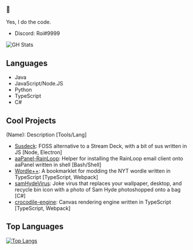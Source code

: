 ### :wave:
Yes, I do the code.  
- Discord: Roi#9999

![GH Stats](https://github-readme-stats.vercel.app/api?username=roizor)


## Languages
- Java
- JavaScript/Node.JS
- Python
- TypeScript
- C#

## Cool Projects
(Name): Description [Tools/Lang]
- [Susdeck](https://github.com/Susdeck/Susdeck): FOSS alternative to a Stream Deck, with a bit of sus written in JS [Node, Electron]
- [aaPanel-RainLoop](https://github.com/Roizor/aaPanel-RainLoop): Helper for installing the RainLoop email client onto aaPanel written in shell [Bash/Shell]
- [Wordle++](https://github.com/Roizor/wordle-plus-plus): A bookmarklet for modding the NYT wordle written in TypeScript [TypeScript, Webpack]
- [samHydeVirus](https://github.com/Roizor/samHydeVirus): Joke virus that replaces your wallpaper, desktop, and recycle bin icon with a photo of Sam Hyde photoshopped onto a bag [C#]
- [crocodile-engine](https://github.com/Roizor/crocodile-engine): Canvas rendering engine written in TypeScript [TypeScript, Webpack]

## Top Languages
[![Top Langs](https://github-readme-stats.vercel.app/api/top-langs/?username=Roizor)](https://github.com/anuraghazra/github-readme-stats)
